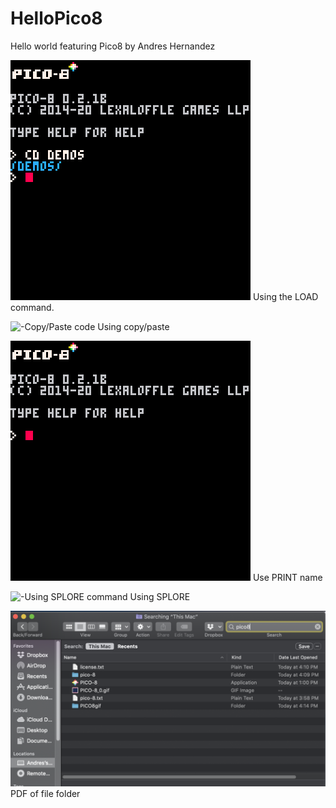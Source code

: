 # HelloPico8


Hello world featuring Pico8 by Andres Hernandez

![-Using LOAD command](LOAD.gif)
Using the LOAD command.

![-Copy/Paste code
](PICO-8_0.gif)
Using copy/paste

![-Use PRINT command](Hellooo.gif)
Use PRINT name

![-Using SPLORE command
](SPLORE.gif)
Using SPLORE
  
![img of folder](Last.png)
PDF of file folder
